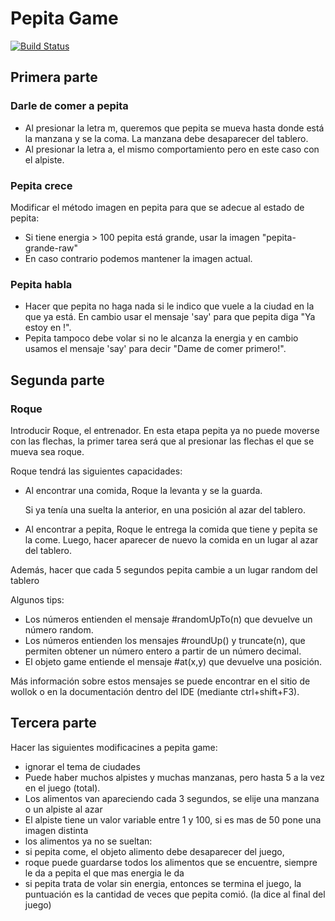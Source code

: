 # Pepita Game
 
[![Build Status](https://travis-ci.org/wollok/pepitaGame.svg?branch=master)](https://travis-ci.org/wollok/pepitaGame)

## Primera parte
### Darle de comer a pepita
- Al presionar la letra m, queremos que pepita se mueva hasta donde está la manzana y se la coma.
 La manzana debe desaparecer del tablero.
- Al presionar la letra a, el mismo comportamiento pero en este caso con el alpiste.

### Pepita crece
Modificar el método imagen en pepita para que se adecue al estado de pepita:
- Si tiene energia > 100 pepita está grande, usar la imagen "pepita-grande-raw"
- En caso contrario podemos mantener la imagen actual.

### Pepita habla
- Hacer que pepita no haga nada si le indico que vuele a la ciudad en la que ya está. En cambio usar el mensaje 'say' para que pepita diga "Ya estoy en <nombre de la ciudad>!".
- Pepita tampoco debe volar si no le alcanza la energia y en cambio usamos el mensaje 'say' para decir "Dame de comer primero!".


## Segunda parte
### Roque
Introducir Roque, el entrenador. 
En esta etapa pepita ya no puede moverse con las flechas, 
la primer tarea será que al presionar las flechas el que se mueva sea roque.

Roque tendrá las siguientes capacidades:
- Al encontrar una comida, Roque la levanta y se la guarda.

  Si ya tenía una suelta la anterior, en una posición al azar del tablero.
  
- Al encontrar a pepita, Roque le entrega la comida que tiene y pepita se la come. 
Luego, hacer aparecer de nuevo la comida en un lugar al azar del tablero.

Además, hacer que cada 5 segundos pepita cambie a un lugar random del tablero

Algunos tips:
- Los números entienden el mensaje #randomUpTo(n) que devuelve un número random.
- Los números entienden los mensajes #roundUp() y truncate(n), que permiten obtener un número entero a partir de un número decimal.
- El objeto game entiende el mensaje #at(x,y) que devuelve una posición.

Más información sobre estos mensajes se puede encontrar en el sitio de wollok o en la documentación dentro del IDE (mediante ctrl+shift+F3).

## Tercera parte

Hacer las siguientes modificacines a pepita game:

- ignorar el tema de ciudades
- Puede haber muchos alpistes y muchas manzanas, pero hasta 5 a la vez en el juego (total).
- Los alimentos van apareciendo cada 3 segundos, se elije una manzana o un alpiste al azar
- El alpiste tiene un valor variable entre 1 y 100, si es mas de 50 pone una imagen distinta
- los alimentos ya no se sueltan: 
 - si pepita come, el objeto alimento debe desaparecer del juego,
 - roque puede guardarse todos los alimentos que se encuentre, siempre le da a pepita el que mas energia le da
- si pepita trata de volar sin energia, entonces se termina el juego, 
la puntuación es la cantidad de veces que pepita comió. (la dice al final del juego)


